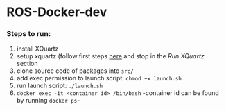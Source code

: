 # ROS-Docker-dev

### Steps to run:

1. install XQuartz
2. setup xquartz (follow first steps [here](https://sourabhbajaj.com/blog/2017/02/07/gui-applications-docker-mac/) and stop in the _Run XQuartz_ section
3. clone source code of packages into `src/`
4. add exec permission to launch script: `chmod +x launch.sh`
5. run launch script: `./launch.sh`
6. `docker exec -it <container id> /bin/bash` -container id can be found by running `docker ps`-
